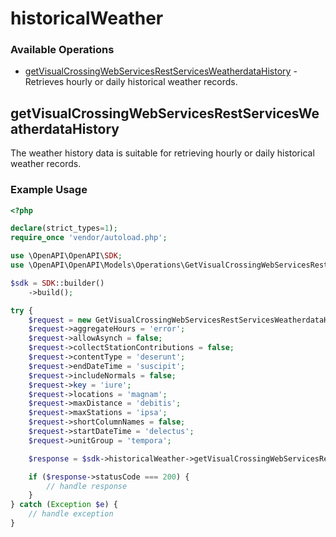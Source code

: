 # historicalWeather

### Available Operations

* [getVisualCrossingWebServicesRestServicesWeatherdataHistory](#getvisualcrossingwebservicesrestservicesweatherdatahistory) - Retrieves hourly or daily historical weather records.

## getVisualCrossingWebServicesRestServicesWeatherdataHistory

The weather history data is suitable for retrieving hourly or daily historical weather records.

### Example Usage

```php
<?php

declare(strict_types=1);
require_once 'vendor/autoload.php';

use \OpenAPI\OpenAPI\SDK;
use \OpenAPI\OpenAPI\Models\Operations\GetVisualCrossingWebServicesRestServicesWeatherdataHistoryRequest;

$sdk = SDK::builder()
    ->build();

try {
    $request = new GetVisualCrossingWebServicesRestServicesWeatherdataHistoryRequest();
    $request->aggregateHours = 'error';
    $request->allowAsynch = false;
    $request->collectStationContributions = false;
    $request->contentType = 'deserunt';
    $request->endDateTime = 'suscipit';
    $request->includeNormals = false;
    $request->key = 'iure';
    $request->locations = 'magnam';
    $request->maxDistance = 'debitis';
    $request->maxStations = 'ipsa';
    $request->shortColumnNames = false;
    $request->startDateTime = 'delectus';
    $request->unitGroup = 'tempora';

    $response = $sdk->historicalWeather->getVisualCrossingWebServicesRestServicesWeatherdataHistory($request);

    if ($response->statusCode === 200) {
        // handle response
    }
} catch (Exception $e) {
    // handle exception
}
```
